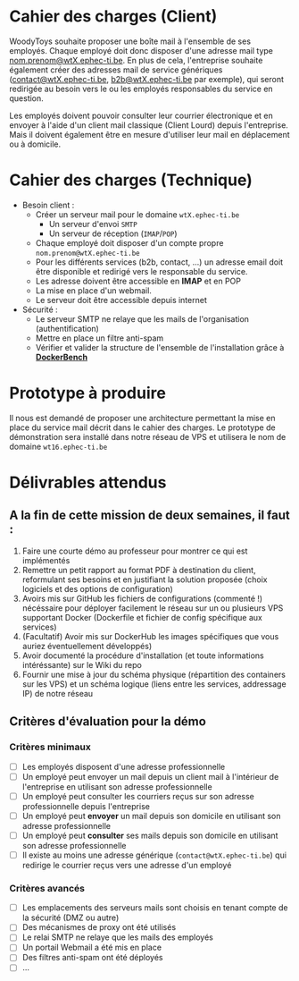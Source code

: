 # Cahier des charges (Client)
WoodyToys souhaite proposer une boîte mail à l'ensemble de ses employés. Chaque employé doit donc disposer d'une adresse mail type [nom.prenom@wtX.ephec-ti.be](mailto:nom.prenom@wtX.ephec-ti.be). En plus de cela, l'entreprise souhaite également créer des adresses mail de service génériques ([contact@wtX.ephec-ti.be](mailto:contact@wtX.ephec-ti.be), [b2b@wtX.ephec-ti.be](mailto:b2b@wtX.ephec-ti.be) par exemple), qui seront redirigée au besoin vers le ou les employés responsables du service en question.

Les employés doivent pouvoir consulter leur courrier électronique et en envoyer à l'aide d'un client mail classique (Client Lourd) depuis l'entreprise. Mais il doivent également être en mesure d'utiliser leur mail en déplacement ou à domicile.

# Cahier des charges (Technique)
- Besoin client :
  - Créer un serveur mail pour le domaine `wtX.ephec-ti.be`
    - Un serveur d'envoi `SMTP`
    - Un serveur de réception (`IMAP`/`POP`)
  - Chaque employé doit disposer d'un compte propre `nom.prenom@wtX.ephec-ti.be`
  - Pour les différents services (b2b, contact, ...) un adresse email doit être disponible et redirigé vers le responsable du service.
  - Les adresse doivent être accessible en **IMAP** et en POP
  - La mise en place d'un webmail.
  - Le serveur doit être accessible depuis internet
 - Sécurité :
    - Le serveur SMTP ne relaye que les mails de l'organisation (authentification)
    - Mettre en place un filtre anti-spam
    - Vérifier et valider la structure de l'ensemble de l'installation grâce à [**DockerBench**](https://github.com/docker/docker-bench-security)

# Prototype à produire

Il nous est demandé de proposer une architecture permettant la mise en place du service mail décrit dans le cahier des charges. Le prototype de démonstration sera installé dans notre réseau de VPS et utilisera le nom de domaine `wt16.ephec-ti.be`


# Délivrables attendus
## A la fin de cette mission de **deux semaines**, il faut :
1. Faire une courte démo au professeur pour montrer ce qui est implémentés
1. Remettre un petit rapport au format PDF à destination du client, reformulant ses besoins et en justifiant la solution proposée (choix logiciels et des options de configuration)
1. Avoirs mis sur GitHub les fichiers de configurations (commenté !) nécéssaire pour déployer facilement le réseau sur un ou plusieurs VPS supportant Docker (Dockerfile et fichier de config spécifique aux services)
1. (Facultatif) Avoir mis sur DockerHub les images spécifiques que vous auriez éventuellement développés)
1. Avoir documenté la procédure d'installation (et toute informations intéréssante) sur le Wiki du repo
1. Fournir une mise à jour du schéma physique (répartition des containers sur les VPS) et un schéma logique (liens entre les services, addressage IP) de notre réseau

## Critères d'évaluation pour la démo
### Critères minimaux
- [ ] Les employés disposent d'une adresse professionnelle
- [ ] Un employé peut envoyer un mail depuis un client mail à l'intérieur de l'entreprise en utilisant son adresse professionnelle
- [ ] Un employé peut consulter les courriers reçus sur son adresse professionnelle depuis l'entreprise
- [ ] Un employé peut **envoyer** un mail depuis son domicile en utilisant son adresse professionnelle
- [ ] Un employé peut **consulter** ses mails depuis son domicile en utilisant son adresse professionnelle
- [ ] Il existe au moins une adresse générique (`contact@wtX.ephec-ti.be`) qui redirige le courrier reçus vers une adresse d'un employé

### Critères avancés
- [ ] Les emplacements des serveurs mails sont choisis en tenant compte de la sécurité (DMZ ou autre)
- [ ] Des mécanismes de proxy ont été utilisés
- [ ] Le relai SMTP ne relaye que les mails des employés
- [ ] Un portail Webmail a été mis en place
- [ ] Des filtres anti-spam ont été déployés
- [ ] ...
